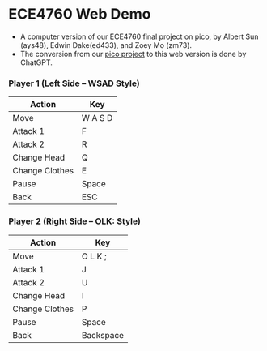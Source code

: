 # ECE4760 Web Demo
- A computer version of our ECE4760 final project on pico, by Albert Sun (ays48), Edwin Dake(ed433), and Zoey Mo (zm73).
- The conversion from our [pico project](https://github.com/asun121/ece4760-final-project) to this web version is done by ChatGPT. 

### Player 1 (Left Side – WSAD Style)

| Action         | Key |
|----------------|-----|
| Move           | W A S D |
| Attack 1       | F   |
| Attack 2       | R   |
| Change Head    | Q   |
| Change Clothes | E   |
| Pause          | Space |
| Back           | ESC |

### Player 2 (Right Side – OLK: Style)

| Action         | Key |
|----------------|-----|
| Move           | O L K ; |
| Attack 1       | J   |
| Attack 2       | U   |
| Change Head    | I   |
| Change Clothes | P   |
| Pause          | Space |
| Back           | Backspace |
